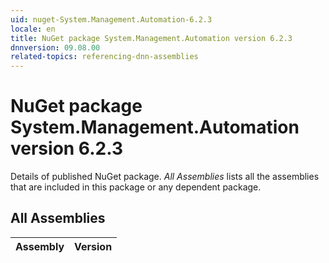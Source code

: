 ```yaml
---
uid: nuget-System.Management.Automation-6.2.3
locale: en
title: NuGet package System.Management.Automation version 6.2.3
dnnversion: 09.08.00
related-topics: referencing-dnn-assemblies
---
```


# NuGet package System.Management.Automation version 6.2.3
Details of published NuGet package.
*All Assemblies* lists all the assemblies that are included in this package or any dependent package.

## All Assemblies

|Assembly|Version|
|---|---|

